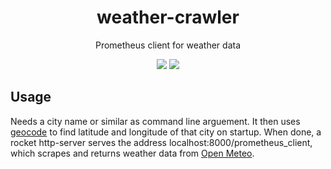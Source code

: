 <div align="center">

# weather-crawler
Prometheus client for weather data

![](https://img.shields.io/github/last-commit/loenard97/weather-crawler?&style=for-the-badge&logo=github&color=F74C00)
![](https://img.shields.io/github/repo-size/loenard97/weather-crawler?&style=for-the-badge&logo=github&color=F74C00)

</div>


## Usage
Needs a city name or similar as command line arguement.
It then uses [geocode](https://geocode.maps.co/) to find latitude and longitude of that city on startup.
When done, a rocket http-server serves the address localhost:8000/prometheus_client, which scrapes and returns weather data from [Open Meteo](https://open-meteo.com/).

